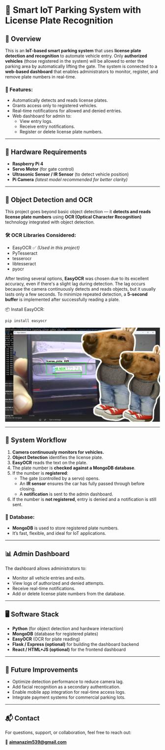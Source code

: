 # 🚗 Smart IoT Parking System with License Plate Recognition

## 📝 Overview

This is an **IoT-based smart parking system** that uses **license plate detection and recognition** to automate vehicle entry. Only **authorized vehicles** (those registered in the system) will be allowed to enter the parking area by automatically lifting the gate. The system is connected to a **web-based dashboard** that enables administrators to monitor, register, and remove plate numbers in real-time.

### 🔔 Features:
- Automatically detects and reads license plates.
- Grants access only to registered vehicles.
- Real-time notifications for allowed and denied entries.
- Web dashboard for admin to:
  - View entry logs.
  - Receive entry notifications.
  - Register or delete license plate numbers.

---

## 🔧 Hardware Requirements

- **Raspberry Pi 4**
- **Servo Motor** (for gate control)
- **Ultrasonic Sensor / IR Sensor** (to detect vehicle position)
- **Pi Camera** *(latest model recommended for better clarity)*

---

## 🧠 Object Detection and OCR

This project goes beyond basic object detection — it **detects and reads license plate numbers** using **OCR (Optical Character Recognition)** technology integrated with object detection.

### 🛠️ OCR Libraries Considered:
- EasyOCR ✅ *(Used in this project)*
- PyTesseract
- tesserocr
- libtesseract
- pyocr

After testing several options, **EasyOCR** was chosen due to its excellent accuracy, even if there's a slight lag during detection. The lag occurs because the camera continuously detects and reads objects, but it usually lasts only a few seconds. To minimize repeated detection, a **5-second buffer** is implemented after successfully reading a plate.

📦 Install EasyOCR:
```bash
pip install easyocr
```

![Camera Detection Frame](./detect.jpg)

---

## 🔗 System Workflow

1. **Camera continuously monitors for vehicles.**
2. **Object Detection** identifies the license plate.
3. **EasyOCR** reads the text on the plate.
4. The plate number is **checked against a MongoDB database**.
5. If the number is **registered**:
   - The gate (controlled by a servo) opens.
   - An **IR sensor** ensures the car has fully passed through before closing.
   - A **notification** is sent to the admin dashboard.
6. If the number is **not registered**, entry is denied and a notification is still sent.

### 💾 Database:
- **MongoDB** is used to store registered plate numbers.
- It’s fast, flexible, and ideal for IoT applications.

---

## 📊 Admin Dashboard

The dashboard allows administrators to:
- Monitor all vehicle entries and exits.
- View logs of authorized and denied attempts.
- Receive real-time notifications.
- Add or delete license plate numbers from the database.

---

## 🖥️ Software Stack

- **Python** (for object detection and hardware interaction)
- **MongoDB** (database for registered plates)
- **EasyOCR** (OCR for plate reading)
- **Flask / Express (optional)** for building the dashboard backend
- **React / HTML+JS (optional)** for the frontend dashboard

---

## 🚀 Future Improvements

- Optimize detection performance to reduce camera lag.
- Add facial recognition as a secondary authentication.
- Enable mobile app integration for real-time access logs.
- Integrate payment systems for commercial parking lots.

---

## 📬 Contact

For questions, support, or collaboration, feel free to reach out:

📧 **aimanazim539@gmail.com**
